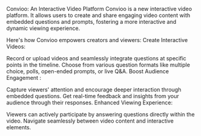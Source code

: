 Convioo: An Interactive Video Platform
Convioo is a new interactive video platform. It allows users to create and share engaging video content with embedded questions and prompts, fostering a more interactive and dynamic viewing experience.


Here's how Convioo empowers creators and viewers:
Create Interactive Videos:


Record or upload videos and seamlessly integrate questions at specific points in the timeline.
Choose from various question formats like multiple choice, polls, open-ended prompts, or live Q&A.
Boost Audience Engagement :


Capture viewers' attention and encourage deeper interaction through embedded questions.
Get real-time feedback and insights from your audience through their responses.
Enhanced Viewing Experience:


Viewers can actively participate by answering questions directly within the video.
Navigate seamlessly between video content and interactive elements.

 

